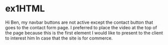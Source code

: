 # ex1HTML
Hi Ben,
my navbar buttons are not active except the contact button that goes to the contact form page.
I preferred to place the video at the top of the page because this is the first element I would like to present to the client to interest him In case that the site is for commerce.


